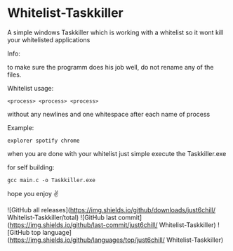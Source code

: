 # Whitelist-Taskkiller
A simple windows Taskkiller which is working with a whitelist so it wont kill your whitelisted applications


Info: 

to make sure the programm does his job well, do not rename any of the files.


Whitelist usage:

    <process> <process> <process>
  
  without any newlines and one whitespace after each name of process
  


Example:

    explorer spotify chrome
    

when you are done with your whitelist just simple execute the Taskkiller.exe 



for self building:

    gcc main.c -o Taskkiller.exe


hope you enjoy ✌


![GitHub all releases](https://img.shields.io/github/downloads/just6chill/
Whitelist-Taskkiller/total)
![GitHub last commit](https://img.shields.io/github/last-commit/just6chill/
Whitelist-Taskkiller)
![GitHub top language](https://img.shields.io/github/languages/top/just6chill/
Whitelist-Taskkiller)
